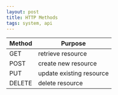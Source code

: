 ```yaml
---
layout: post
title: HTTP Methods
tags: system, api
---
```


| Method | Purpose                  |
| ------ | ------------------------ |
| GET    | retrieve resource        |
| POST   | create new resource      |
| PUT    | update existing resource |
| DELETE | delete resource          |
